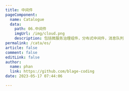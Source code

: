 ```yaml
---
title: 中间件
pageComponent: 
  name: Catalogue
  data: 
    path: 06.中间件
    imgUrl: /img/cloud.png
    description: 包括微服务治理组件，分布式中间件，消息队列
permalink: /cata/es/
article: false
comment: false
editLink: false
author: 
  name: phan
  link: https://github.com/blage-coding
date: 2023-05-17 07:44:06

---
```

